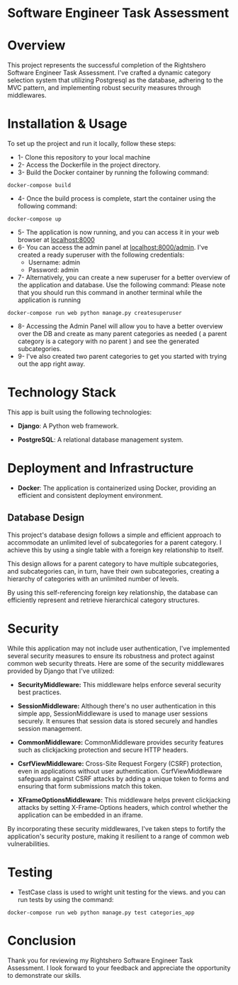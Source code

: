 # Software Engineer Task Assessment

# Overview

This project represents the successful completion of the Rightshero Software Engineer Task Assessment.
I've crafted a dynamic category selection system that utilizing Postgresql as the database, adhering to the MVC pattern,
and implementing robust security measures through middlewares.

# Installation & Usage
To set up the project and run it locally, follow these steps:

- 1- Clone this repository to your local machine
- 2- Access the Dockerfile in the project directory.
- 3- Build the Docker container by running the following command:
```
docker-compose build
```
- 4- Once the build process is complete, start the container using the following command:
```
docker-compose up
```
- 5- The application is now running, and you can access it in your web browser at [localhost:8000](http://127.0.0.1:8000/)
- 6- You can access the admin panel at [localhost:8000/admin](http://127.0.0.1:8000/admin). I've created a ready superuser with the following credentials:
  - Username: admin
  - Password: admin
- 7- Alternatively, you can create a new superuser for a better overview of the application and database. Use the following command: Please note that you should run this command in another terminal while the application is running
```
docker-compose run web python manage.py createsuperuser
```
- 8- Accessing the Admin Panel will allow you to have a better overview over the DB and create as many parent categories as needed ( a parent category is a category with no parent ) and see the generated subcategories.
- 9- I've also created two parent categories to get you started with trying out the app right away.
     


# Technology Stack

This app is built using the following technologies:

- **Django**: A Python web framework.

- **PostgreSQL**: A relational database management system.

# Deployment and Infrastructure

- **Docker**:  The application is containerized using Docker, providing an efficient and consistent deployment environment.

## Database Design

This project's database design follows a simple and efficient approach to accommodate an unlimited level of 
subcategories for a parent category. I achieve this by using a single table with a foreign key relationship to itself.

This design allows for a parent category to have multiple subcategories, and subcategories can, in turn, have their 
own subcategories, creating a hierarchy of categories with an unlimited number of levels.

By using this self-referencing foreign key relationship, the database can efficiently represent and retrieve
hierarchical category structures.

# Security

While this application may not include user authentication, I've implemented several security measures to ensure its 
robustness and protect against common web security threats. Here are some of the security middlewares 
provided by Django that I've utilized:

- **SecurityMiddleware:** This middleware helps enforce several security best practices.

- **SessionMiddleware:** Although there's no user authentication in this simple app, SessionMiddleware is used to manage user sessions securely. It ensures that session data is stored securely and handles session management.

- **CommonMiddleware:** CommonMiddleware provides security features such as clickjacking protection and secure HTTP headers.

- **CsrfViewMiddleware:** Cross-Site Request Forgery (CSRF) protection, even in applications without user authentication. CsrfViewMiddleware safeguards against CSRF attacks by adding a unique token to forms and ensuring that form submissions match this token.

- **XFrameOptionsMiddleware:** This middleware helps prevent clickjacking attacks by setting X-Frame-Options headers, which control whether the application can be embedded in an iframe.

By incorporating these security middlewares, I've taken steps to fortify the application's security posture, making it resilient to a range of common web vulnerabilities.

# Testing

- TestCase class is used to wright unit testing for the views. and you can run tests by using the command:
```
docker-compose run web python manage.py test categories_app
```

# Conclusion

Thank you for reviewing my Rightshero Software Engineer Task Assessment. I look forward to your feedback and appreciate the opportunity to demonstrate our skills.